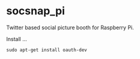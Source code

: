 socsnap_pi
==========

Twitter based social picture booth for Raspberry Pi.

Install ...

    sudo apt-get install oauth-dev
